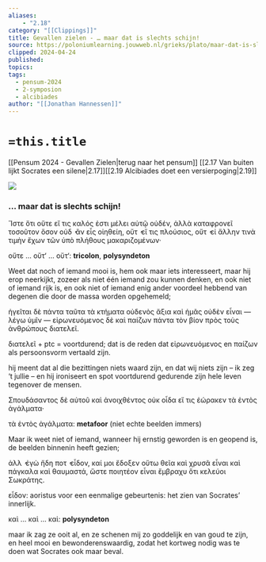 ```yaml
---
aliases:
    - "2.18"
category: "[[Clippings]]"
title: Gevallen zielen - … maar dat is slechts schijn!
source: https://poloniumlearning.jouwweb.nl/grieks/plato/maar-dat-is-slechts-schijn
clipped: 2024-04-24
published:
topics:
tags:
  - pensum-2024
  - 2-symposion
  - alcibiades
author: "[[Jonathan Hannessen]]"
---
```

# `=this.title`

[[Pensum 2024 - Gevallen Zielen|terug naar het pensum]]
[[2.17 Van buiten lijkt Socrates een silene|2.17]][[2.19 Alcibiades doet een versierpoging|2.19]]

 [![](https://primary.jwwb.nl/public/z/z/j/temp-srmwdybokmzhdiosysoa/63e436f1-c61b-42b4-a4ad-00f870e10a93.gif?enable-io=true&enable=upscale&crop=480%2C60%2Cx0%2Cy20%2Csafe&width=313&height=39)](https://poloniumlearning.jouwweb.nl/grieks/plato)

### … maar dat is slechts schijn!

Ἵστε ὅτι οὔτε εἴ τις καλός ἐστι μέλει αὐτῷ οὐδέν, ἀλλὰ καταφρονεῖ τοσοῦτον ὅσον οὐδ ̓ ἂν εἷς οἰηθείη, οὔτ ̓ εἴ τις πλούσιος, οὔτ ̓ εἰ ἄλλην τινὰ τιμὴν ἔχων τῶν ὑπὸ πλήθους μακαριζομένων·

οὔτε … οὔτ‘ … οὔτ‘: **tricolon**, **polysyndeton**

Weet dat noch of iemand mooi is, hem ook maar iets interesseert, maar hij erop neerkijkt, zozeer als niet één iemand zou kunnen denken, en ook niet of iemand rijk is, en ook niet of iemand enig ander voordeel hebbend <is> van degenen die door de massa worden opgehemeld;

ἡγεῖται δὲ πάντα ταῦτα τὰ κτήματα οὐδενὸς ἄξια καὶ ἡμᾶς οὐδὲν εἶναι — λέγω ὑμῖν — εἰρωνευόμενος δὲ καὶ παίζων πάντα τὸν βίον πρὸς τοὺς ἀνθρώπους διατελεῖ.

διατελεῖ + ptc = voortdurend; dat is de reden dat εἰρωνευόμενος en παίζων als persoonsvorm vertaald zijn.

hij meent dat al die bezittingen niets waard zijn, en dat wij niets zijn – ik zeg ‘t jullie – en hij ironiseert en spot voortdurend gedurende zijn hele leven tegenover de mensen.

Σπουδάσαντος δὲ αὐτοῦ καὶ ἀνοιχθέντος οὐκ οἶδα εἴ τις ἑώρακεν τὰ ἐντὸς ἀγάλματα·

τὰ ἐντὸς ἀγάλματα: **metafoor** (niet echte beelden immers)

Maar ik weet niet of iemand, wanneer hij ernstig geworden is en geopend is, de beelden binnenin heeft gezien;

ἀλλ ̓ ἐγὼ ἤδη ποτ ̓ εἶδον, καί μοι ἔδοξεν οὕτω θεῖα καὶ χρυσᾶ εἶναι καὶ πάγκαλα καὶ θαυμαστά, ὥστε ποιητέον εἶναι ἔμβραχυ ὅτι κελεύοι Σωκράτης.

εἶδον: aoristus voor een eenmalige gebeurtenis: het zien van Socrates’ innerlijk.

καὶ … καὶ … καὶ: **polysyndeton**

maar ik zag ze ooit al, en ze schenen mij zo goddelijk en van goud te zijn, en heel mooi en bewonderenswaardig, zodat het kortweg nodig was te doen wat Socrates ook maar beval.
